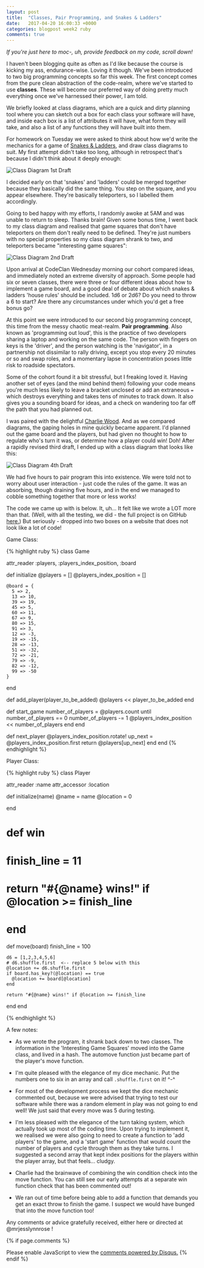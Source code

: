 ```yaml
---
layout: post
title:  "Classes, Pair Programming, and Snakes & Ladders"
date:   2017-04-20 16:00:33 +0000
categories: blogpost week2 ruby
comments: true
---
```

*If you're just here to moc-, uh, provide feedback on my code, scroll down!*

I haven't been blogging quite as often as I'd like because the course is kicking my ass, endurance-wise. Loving it though. We've been introduced to two big programming concepts so far this week. The first concept comes from the pure clean abstraction of the code-realm, where we've started to use **classes**. These will become our preferred way of doing pretty much everything once we've harnessed their power, I am told.

We briefly looked at class diagrams, which are a quick and dirty planning tool where you can sketch out a box for each class your software will have, and inside each box is a list of attributes it will have, what form they will take, and also a list of any functions they will have built into them.

For homework on Tuesday we were asked to think about how we'd write the mechanics for a game of [Snakes & Ladders](https://en.wikipedia.org/wiki/Snakes_and_Ladders), and draw class diagrams to suit. My first attempt didn't take too long, although in retrospect that's because I didn't think about it deeply enough:

![Class Diagram 1st Draft]({{site.url}}/assets/ClassDiagram.JPG "First draft of my class diagram for snakes and ladders")

I decided early on that 'snakes' and 'ladders' could be merged together because they basically did the same thing. You step on the square, and you appear elsewhere. They're basically teleporters, so I labelled them accordingly.

Going to bed happy with my efforts, I randomly awoke at 5AM and was unable to return to sleep. Thanks brain! Given some bonus time, I went back to my class diagram and realised that game squares that don't have teleporters on them don't really need to be defined. They're just numbers with no special properties so my class diagram shrank to two, and teleporters became "interesting game squares":

![Class Diagram 2nd Draft]({{site.url}}/assets/ClassDiagram2.JPG "Second draft of my class diagram for snakes and ladders")

Upon arrival at CodeClan Wednesday morning our cohort compared ideas, and immediately noted an extreme diversity of approach. Some people had six or seven classes, there were three or four different ideas about how to implement a game board, and a good deal of debate about which snakes & ladders 'house rules' should be included. 1d6 or 2d6? Do you need to throw a 6 to start? Are there any circumstances under which you'd get a free bonus go?

At this point we were introduced to our second big programming concept, this time from the messy chaotic meat-realm. **Pair programming**. Also known as 'programming out loud', this is the practice of two developers sharing a laptop and working on the same code. The person with fingers on keys is the 'driver', and the person watching is the 'navigator', in a partnership not dissimilar to rally driving, except you stop every 20 minutes or so and swap roles, and a momentary lapse in concentration poses little risk to roadside spectators.

Some of the cohort found it a bit stressful, but I freaking loved it. Having another set of eyes (and the mind behind them) following your code means you're much less likely to leave a bracket unclosed or add an extraneous `=` which destroys everything and takes tens of minutes to track down. It also gives you a sounding board for ideas, and a check on wandering too far off the path that you had planned out.

I was paired with the delightful [Charlie Wood](@ch4rlie_wood). And as we compared diagrams, the gaping holes in mine quickly became apparent. I'd planned out the game board and the players, but had given no thought to how to regulate who's turn it was, or determine how a player could win! Doh! After a rapidly revised third draft, I ended up with a class diagram that looks like this:

![Class Diagram 4th Draft]({{site.url}}/assets/ClassDiagram4.JPG "Fourth draft of my class diagram for snakes and ladders")

We had five hours to pair program this into existence. We were told not to worry about user interaction - just code the rules of the game. It was an absorbing, though draining five hours, and in the end we managed to cobble something together that more or less works!

The code we came up with is below. It, uh... It felt like we wrote a LOT more than that. (Well, with all the testing, we did - the full project is on GitHub [here.](https://github.com/yamiacat/snakes-n-ladders-matt-n-charlie)) But seriously - dropped into two boxes on a website that does not look like a lot of code!

Game Class:

{% highlight ruby %}
class Game

  attr_reader :players, :players_index_position, :board

  def initialize
    @players = []
    @players_index_position = []

    @board = {
      5 => 2,
      13 => 10,
      39 => 19,
      45 => 5,
      60 => 11,
      67 => 9,
      80 => 15,
      91 => 3,
      12 => -3,
      19 => -15,
      28 => -13,
      51 => -32,
      72 => -21,
      79 => -9,
      82 => -12,
      99 => -50
    }

  end

  def add_player(player_to_be_added)
    @players << player_to_be_added
  end

  def start_game
    number_of_players = @players.count
    until number_of_players == 0
      number_of_players -= 1
      @players_index_position << number_of_players
    end
  end

  def next_player
    @players_index_position.rotate!
    up_next = @players_index_position.first
    return @players[up_next]
  end
end
{% endhighlight %}


Player Class:

{% highlight ruby %}
class Player

  attr_reader :name
  attr_accessor :location

  def initialize(name)
    @name = name
    @location = 0

  end

  # def win
  #   finish_line = 11
  #   return "#{@name} wins!" if @location >= finish_line
  #
  # end

  def move(board)
    finish_line = 100

    d6 = [1,2,3,4,5,6]
    # d6.shuffle.first  <-- replace 5 below with this
    @location += d6.shuffle.first
    if board.has_key?(@location) == true
      @location += board[@location]
    end

    return "#{@name} wins!" if @location >= finish_line

  end
end

{% endhighlight %}

A few notes:

* As we wrote the program, it shrank back down to two classes. The information in the 'Interesting Game Squares' moved into the Game class, and lived in a hash. The automove function just became part of the player's move function.

* I'm quite pleased with the elegance of my dice mechanic. Put the numbers one to six in an array and call `.shuffle.first` on it! ^-^

* For most of the development process we kept the dice mechanic commented out, because we were advised that trying to test our software while there was a random element in play was not going to end well! We just said that every move was 5 during testing.

* I'm less pleased with the elegance of the turn taking system, which actually took up most of the coding time. Upon trying to implement it, we realised we were also going to need to create a function to 'add players' to the game, and a 'start game' function that would count the number of players and cycle through them as they take turns. I suggested a second array that kept index positions for the players within the player array, but that feels... cludgy.

* Charlie had the brainwave of combining the win condition check into the move function. You can still see our early attempts at a separate win function check that has been commented out!

* We ran out of time before being able to add a function that demands you get an exact throw to finish the game. I suspect we would have bunged that into the move function too!

Any comments or advice gratefully received, either here or directed at @mrjesslynnrose !



{% if page.comments %} <div id="disqus_thread"></div>
<script>

/**
*  RECOMMENDED CONFIGURATION VARIABLES: EDIT AND UNCOMMENT THE SECTION BELOW TO INSERT DYNAMIC VALUES FROM YOUR PLATFORM OR CMS.
*  LEARN WHY DEFINING THESE VARIABLES IS IMPORTANT: https://disqus.com/admin/universalcode/#configuration-variables*/
/*
var disqus_config = function () {
this.page.url = PAGE_URL;  // Replace PAGE_URL with your page's canonical URL variable
this.page.identifier = PAGE_IDENTIFIER; // Replace PAGE_IDENTIFIER with your page's unique identifier variable
};
*/
(function() { // DON'T EDIT BELOW THIS LINE
var d = document, s = d.createElement('script');
s.src = 'https://futuremorlock.disqus.com/embed.js';
s.setAttribute('data-timestamp', +new Date());
(d.head || d.body).appendChild(s);
})();
</script>
<noscript>Please enable JavaScript to view the <a href="https://disqus.com/?ref_noscript">comments powered by Disqus.</a></noscript> {% endif %}

